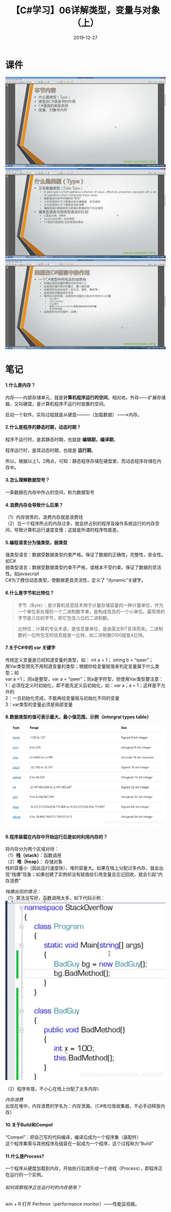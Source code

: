 ﻿---
layout: post
title: 【C#学习】06详解类型，变量与对象（上）
category: Csharp
date: 2019-12-27 
---

# 课件
![](https://raw.githubusercontent.com/QinyuGuo-Pot/blog-img/main/20240402171528.png)
![](https://raw.githubusercontent.com/QinyuGuo-Pot/blog-img/main/20240402171539.png)
![](https://raw.githubusercontent.com/QinyuGuo-Pot/blog-img/main/20240402171555.png)
# 笔记
#### 1.什么是内存？
内存——内部存储单元，就是**计算机程序运行的空间**，相对地，外存——扩展存储器，又叫硬盘，是计算机程序不运行时放置的空间。

启动一个软件，实际过程就是从硬盘———（加载数据）———>内存。

#### 2.什么是程序的静态时期，动态时期？
程序不运行时，是其静态时期，也就是 **编辑期，编译期**。

程序运行时，是其动态时期，也就是 **运行期**。

所以，根据以上1，2两点，可知：静态程序存储在硬盘里，而动态程序存储在内存中。

#### 3.怎么理解数据型号？
一条数据在内存中所占的空间，称为数据型号

#### 4.浪费内存会导致什么后果？
（1）内存很贵的，浪费内存就是浪费钱\
（2）当一个程序所占的内存过多，就会挤占别的程序及操作系统运行的内存空间，导致计算机运行速度变慢；这就是所谓的程序性能差。

#### 5.编程语言分为强类型，弱类型
强类型语言：数据受数据类型约束严格。保证了数据的正确性，完整性，安全性。如C#\
弱类型语言：数据受数据类型约束不严格，或根本不受约束。保证了数据的灵活性。如javascript\
C#为了模仿动态类型，使数据更具灵活性，定义了 “dynamic”关键字。

#### 6.什么是字节和比特位？
>字节（Byte）：是计算机信息技术用于计量存储容量的一种计量单位，作为一个单位来处理的一个二进制数字串，是构成信息的一个小单位。最常用的字节是八位的字节，即它包含八位的二进制数。

>比特位：计算机专业术语，是信息量单位，是由英文BIT音译而来。二进制数的一位所包含的信息就是一比特，如二进制数0100就是4比特。

#### 7.关于C#中的 var 关键字
传统定义变量是已经知道变量的类型，如： int a = 1； string b = “qwer”；\
用Var类型预先不用知道变量的类型；根据你给变量赋值来判定变量属于什么类型；如\
var a =1； 则a是整型，var a = “qwer”；则a是字符型，但使用Var类型要注意：\
1：必须在定义时初始化，即不能先定义后初始化，如：var a；a = 1；这样是不允许的\
2：一旦初始化完成，不能再给变量赋与初始化不同的变量\
3：var类型的变量必须是局部变量

#### 8.数据类型的值可表示最大，最小值范围，示例（intergral types table）
![](https://raw.githubusercontent.com/QinyuGuo-Pot/blog-img/main/20240402171642.png)

#### 9.程序装载在内存中开始运行后是如何利用内存的？

将内存分为两个区域对待：\
（1）**栈（stack）**：函数调用\
（2）**堆（heap）**： 存储对象\
栈的容量小（因此运行速度快），堆的容量大。如果在栈上分配过多内存，就会出现“栈爆”现象；如果创建了实例却没有赋值给引用变量且忘记回收，就会引起“内存浪费”

*栈爆出现的情况：*\
（1）算法没写好，函数调用太多，如下代码示例：
![](https://raw.githubusercontent.com/QinyuGuo-Pot/blog-img/main/20240402171718.png)

（2）程序有错，不小心在栈上分配了太多内存\

*内存浪费*\
出现在堆中，内存浪费的学名为：内存泄漏。（C#有垃圾收集器，不必手动释放内存）

#### 10.关于Build和Compel
“Compel”：把自己写的代码编译，编译后成为一个程序集（装配件）\
这个程序集需与其他程序及组装在一起成为一个程序，这个过程称为“Build"

#### 11.什么是Process?
一个程序从硬盘加载到内存，开始执行后就形成一个进程（Process），即程序正在运行的一个实例。

###### 如何观察程序正在运行时的内存使用？
win + R 打开 Perfmon（performance monitor）——性能监视器。

